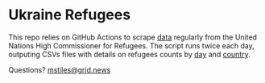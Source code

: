 # Ukraine Refugees
This repo relies on GitHub Actions to scrape [data](https://data2.unhcr.org/en/situations/ukraine) regularly from the United Nations High Commissioner for Refugees. The script runs twice each day, outputing CSVs files with details on refugees counts by [day](https://github.com/gridviz/ukraine-refugees/blob/main/data/processed/ukraine_refugees_totals_timeseries.csv) and [country](https://github.com/gridviz/ukraine-refugees/blob/main/data/processed/ukraine_refugees_totals_countries.csv). 

Questions? [mstiles@grid.news](mailto:mstiles@grid.news)

